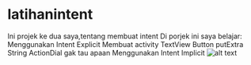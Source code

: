 # latihanintent
Ini projek ke dua saya,tentang membuat intent
Di porjek ini saya belajar:
Menggunakan Intent Explicit
Membuat activity
TextView
Button
putExtra
String
ActionDial
gak tau apaan
Menggunakan Intent Implicit
![alt text](https://imgur.com/ytbtHS2.png)
